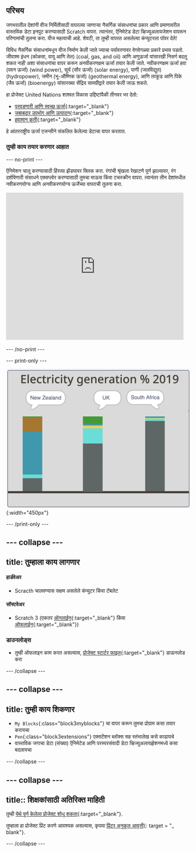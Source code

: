 ## परिचय

जगभरातील देशांनी वीज निर्मितीसाठी वापरल्या जाणार्‍या नैसर्गिक संसाधनांचा प्रकार आणि प्रमाणावरील वास्तविक डेटा इनपुट करण्यासाठी Scratch वापरा. त्यानंतर, ऍनिमेटेड डेटा व्हिज्युअलायजेशन वापरून परिणामांची तुलना करा. वीज महत्वाची आहे. शेवटी, ता तुम्ही वापरत असलेल्या कंप्युटरला पॉवर देते!

विविध नैसर्गिक संसाधनांमधून वीज निर्माण केली जाते ज्याचा पर्यावरणावर वेगवेगळ्या प्रकारे प्रभाव पडतो. जीवाश्म इंधन (कोळसा, वायू आणि तेल) (coal, gas, and oil) आणि अणुऊर्जा यांसारखी निसर्ग बदलू शकत नाही अशा संसाधनांचा वापर करून अनवीकरणक्षम ऊर्जा तयार केली जाते. नवीकरणक्षम ऊर्जा हवा (पवन ऊर्जा) (wind power), सूर्य (सौर ऊर्जा) (solar energy), पाणी (जलविद्युत) (hydropower), जमीन (भू-औष्णिक ऊर्जा) (geothermal energy), आणि लाकूड आणि पिके (जैव ऊर्जा) (bioenergy) यांसारख्या सेंद्रिय सामग्रीद्वारे तयार केली जाऊ शकते.

हा प्रोजेक्ट United Nations शाश्वत विकास उद्दिष्टांपैकी तीनवर भर देतो:
+ [परवडणारी आणि स्वच्छ ऊर्जा](https://www.undp.org/sustainable-development-goals#affordable-and-clean-energy){:target="_blank"}
+ [जबाबदार उपभोग आणि उत्पादन](https://www.undp.org/sustainable-development-goals#responsible-consumption-and-production){:target="_blank"}
+ [हवामान कृती](https://www.undp.org/sustainable-development-goals#climate-action){:target="_blank"}

हे आंतरराष्ट्रीय ऊर्जा एजन्सीने संकलित केलेल्या डेटाचा वापर करतात.

### तुम्ही काय तयार करणार आहात

--- no-print ---

ऍनिमेशन चालू करण्यासाठी हिंरव्या झेंड्यावर क्लिक करा. रंगांची श्रृंखला रेखाटणे पूर्ण झाल्यावर, रंग दर्शविणारी संसाधने एक्सप्लोर करण्यासाठी तुमचा माऊस किंवा टचस्क्रीन वापरा. त्यानंतर तीन देशांमधील नवीकरणयोग्य आणि अनवीकरणयोग्य ऊर्जेच्या वापराची तुलना करा.

<div class="scratch-preview">
<iframe src="https://scratch.mit.edu/projects/427746039/embed" allowtransparency="true" width="485" height="402" frameborder="0" scrolling="no" allowfullscreen></iframe>
</div>

--- /no-print ---

--- print-only ---

![प्रोजेक्ट पूर्ण करा](images/complete.png){:width="450px"}

--- /print-only ---

--- collapse ---
---
title: तुम्हाला काय लागणार
---

#### हार्डवेअर

+ Scracth चालवण्यास सक्षम असलेले कंप्युटर किंवा टॅबलेट

#### सॉफ्टवेअर

+ Scratch 3 (एकतर [ऑनलाईन](https://scratch.mit.edu/){:target="_blank"} किंवा [ऑफलाईन](https://scratch.mit.edu/download){:target="_blank"})

### डाउनलोड्स

+ तुम्ही ऑफलाइन काम करत असल्यास, [प्रोजेक्ट स्टार्टर फाइल](https://rpf.io/p/en/electricity-generation-go){:target="_blank"} डाऊनलोड करा

--- /collapse ---

--- collapse ---
---
title: तुम्ही काय शिकणार
---

+ `My Blocks`{:class="block3myblocks"} चा वापर करून तुमचा प्रोग्राम कसा तयार करायचा
+ `Pen`{:class="block3extensions"} एक्सटेंशन ब्लॉक्स सह स्तंभालेख कसे काढायचे
+ वास्तविक जगाचा डेटा (संख्या) ऍनिमेटेड आणि परस्परसंवादी डेटा व्हिज्युअलायझेशनमध्ये कसा बदलायचा

--- /collapse ---

--- collapse ---
---
title:: शिक्षकांसाठी अतिरिक्त माहिती
---

तुम्ही [ येथे पूर्ण केलेला प्रोजेक्ट शोधू शकता](https://rpf.io/p/en/electricity-generation-get){:target="_blank"}.

तुम्हाला हा प्रोजेक्ट प्रिंट करणे आवश्यक असल्यास, कृपया [प्रिंटर अनुकूल आवृत्ती](https://projects.raspberrypi.org/en/projects/electricity-generation/print){: target = "_ blank"}.

--- /collapse ---

